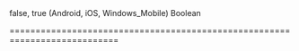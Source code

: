 <!--merge--><!--/merge-->
<!--default-->false, true (Android, iOS, Windows_Mobile)<!--/default-->
<!--type-->Boolean<!--/type-->
===========================================================================
